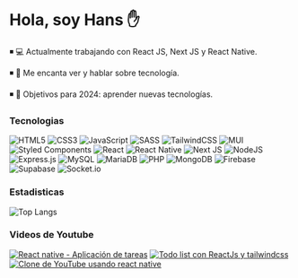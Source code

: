 # Hola, soy Hans ✋

◾ 💻 Actualmente trabajando con React JS, Next JS y React Native.

◾ 🏏 Me encanta ver y hablar sobre tecnología.

◾ 🥅 Objetivos para 2024: aprender nuevas tecnologías.

### Tecnologias
![HTML5](https://img.shields.io/badge/html5-%23E34F26.svg?style=for-the-badge&logo=html5&logoColor=white) ![CSS3](https://img.shields.io/badge/css3-%231572B6.svg?style=for-the-badge&logo=css3&logoColor=white)
![JavaScript](https://img.shields.io/badge/javascript-%23323330.svg?style=for-the-badge&logo=javascript&logoColor=%23F7DF1E)
![SASS](https://img.shields.io/badge/SASS-hotpink.svg?style=for-the-badge&logo=SASS&logoColor=white)
![TailwindCSS](https://img.shields.io/badge/tailwindcss-%2338B2AC.svg?style=for-the-badge&logo=tailwind-css&logoColor=white)
![MUI](https://img.shields.io/badge/MUI-%230081CB.svg?style=for-the-badge&logo=mui&logoColor=white)
![Styled Components](https://img.shields.io/badge/styled--components-DB7093?style=for-the-badge&logo=styled-components&logoColor=white)
![React](https://img.shields.io/badge/react-%2320232a.svg?style=for-the-badge&logo=react&logoColor=%2361DAFB)
![React Native](https://img.shields.io/badge/react_native-%2320232a.svg?style=for-the-badge&logo=react&logoColor=%2361DAFB)
![Next JS](https://img.shields.io/badge/Next-black?style=for-the-badge&logo=next.js&logoColor=white)
![NodeJS](https://img.shields.io/badge/node.js-6DA55F?style=for-the-badge&logo=node.js&logoColor=white)
![Express.js](https://img.shields.io/badge/express.js-%23404d59.svg?style=for-the-badge&logo=express&logoColor=%2361DAFB)
![MySQL](https://img.shields.io/badge/mysql-%2300f.svg?style=for-the-badge&logo=mysql&logoColor=white)
![MariaDB](https://img.shields.io/badge/MariaDB-003545?style=for-the-badge&logo=mariadb&logoColor=white)
![PHP](https://img.shields.io/badge/php-%23777BB4.svg?style=for-the-badge&logo=php&logoColor=white)
![MongoDB](https://img.shields.io/badge/MongoDB-%234ea94b.svg?style=for-the-badge&logo=mongodb&logoColor=white)
![Firebase](https://img.shields.io/badge/firebase-%23039BE5.svg?style=for-the-badge&logo=firebase)
![Supabase](https://img.shields.io/badge/Supabase-3ECF8E?style=for-the-badge&logo=supabase&logoColor=white)
![Socket.io](https://img.shields.io/badge/Socket.io-black?style=for-the-badge&logo=socket.io&badgeColor=010101)


### Estadisticas

![Top Langs](https://github-readme-stats.vercel.app/api/top-langs/?username=hansmen12&hide_progress=true)

### Videos de Youtube

<!-- BEGIN YOUTUBE-CARDS -->
[![React native - Aplicación de tareas](https://ytcards.demolab.com/?id=aOhZGTjYWfw&title=React+native+-+Aplicación+de+tareas&lang=en&timestamp=1740427119&background_color=%230d1117&title_color=%23ffffff&stats_color=%23dedede&max_title_lines=1&width=250&border_radius=5&duration=2603 "React native - Aplicación de tareas")](https://www.youtube.com/watch?v=aOhZGTjYWfw&t=1s)
[![Todo list con ReactJs y tailwindcss](https://ytcards.demolab.com/?id=eP-pSAMd1Cs&t=15s&title=Todo+list+con+ReactJs+y+tailwindcss&lang=en&timestamp=1734427119&background_color=%230d1117&title_color=%23ffffff&stats_color=%23dedede&max_title_lines=1&width=250&border_radius=5&duration=1463 "Todo list con ReactJs y tailwindcss")](https://www.youtube.com/watch?v=eP-pSAMd1Cs&t=15s)
[![Clone de YouTube usando react native](https://ytcards.demolab.com/?id=GL4AbSOrgw0&title=Clone+de+YouTube+usando+React+native&lang=en&timestamp=1734427119&background_color=%230d1117&title_color=%23ffffff&stats_color=%23dedede&max_title_lines=1&width=250&border_radius=5&duration=55 "Clone de YouTube usando react native")](https://www.youtube.com/watch?v=eP-pSAMd1Cs&t=15s)
<!-- END YOUTUBE-CARDS -->

